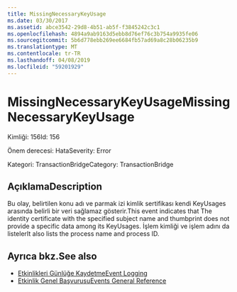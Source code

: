 ```yaml
---
title: MissingNecessaryKeyUsage
ms.date: 03/30/2017
ms.assetid: abce3542-29d8-4b51-ab5f-f3845242c3c1
ms.openlocfilehash: 4894a9ab9163d5ebb8d76ef76c3b754a9935fe06
ms.sourcegitcommit: 5b6d778ebb269ee6684fb57ad69a8c28b06235b9
ms.translationtype: MT
ms.contentlocale: tr-TR
ms.lasthandoff: 04/08/2019
ms.locfileid: "59201929"
---
```

# <a name="missingnecessarykeyusage"></a><span data-ttu-id="dcea2-102">MissingNecessaryKeyUsage</span><span class="sxs-lookup"><span data-stu-id="dcea2-102">MissingNecessaryKeyUsage</span></span>
<span data-ttu-id="dcea2-103">Kimliği: 156</span><span class="sxs-lookup"><span data-stu-id="dcea2-103">Id: 156</span></span>  
  
 <span data-ttu-id="dcea2-104">Önem derecesi: Hata</span><span class="sxs-lookup"><span data-stu-id="dcea2-104">Severity: Error</span></span>  
  
 <span data-ttu-id="dcea2-105">Kategori: TransactionBridge</span><span class="sxs-lookup"><span data-stu-id="dcea2-105">Category: TransactionBridge</span></span>  
  
## <a name="description"></a><span data-ttu-id="dcea2-106">Açıklama</span><span class="sxs-lookup"><span data-stu-id="dcea2-106">Description</span></span>  
 <span data-ttu-id="dcea2-107">Bu olay, belirtilen konu adı ve parmak izi kimlik sertifikası kendi KeyUsages arasında belirli bir veri sağlamaz gösterir.</span><span class="sxs-lookup"><span data-stu-id="dcea2-107">This event indicates that The identity certificate with the specified subject name and thumbprint does not provide a specific data among its KeyUsages.</span></span> <span data-ttu-id="dcea2-108">İşlem kimliği ve işlem adını da listeler</span><span class="sxs-lookup"><span data-stu-id="dcea2-108">It also lists the process name and process ID.</span></span>  
  
## <a name="see-also"></a><span data-ttu-id="dcea2-109">Ayrıca bkz.</span><span class="sxs-lookup"><span data-stu-id="dcea2-109">See also</span></span>

- [<span data-ttu-id="dcea2-110">Etkinlikleri Günlüğe Kaydetme</span><span class="sxs-lookup"><span data-stu-id="dcea2-110">Event Logging</span></span>](../../../../../docs/framework/wcf/diagnostics/event-logging/index.md)
- [<span data-ttu-id="dcea2-111">Etkinlik Genel Başvurusu</span><span class="sxs-lookup"><span data-stu-id="dcea2-111">Events General Reference</span></span>](../../../../../docs/framework/wcf/diagnostics/event-logging/events-general-reference.md)
